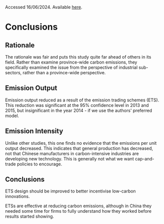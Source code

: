 Accessed 16/06/2024. Available [here](https://www.sciencedirect.com/science/article/pii/S0959652619322127?ref=pdf_download&fr=RR-2&rr=894cd89a5f7923d8).

# Conclusions
## Rationale
The rationale was fair and puts this study quite far ahead of others in its field. Rather than examine province-wide carbon emissions, they specifically examined the issue from the perspective of industrial sub-sectors, rather than a province-wide perspective.
## Emission Output
Emission output reduced as a result of the emission trading schemes (ETS). This reduction was significant at the 95% confidence level in 2013 and 2015, but insignificant in the year 2014 - if we use the authors' preferred model.
## Emission Intensity
Unlike other studies, this one finds no evidence that the emissions per unit output decreased. This indicates that general production has decreased, not that Chinese manufacturers in carbon-intensive industries are developing new technology. This is generally not what we want cap-and-trade policies to encourage.
## Conclusions
ETS design should be improved to better incentivise low-carbon innovations.

ETSs are effective at reducing carbon emissions, although in China they needed some time for firms to fully understand how they worked before results started showing.
